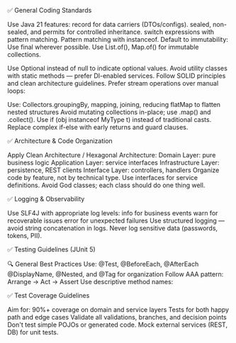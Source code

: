 ✅ General Coding Standards

Use Java 21 features:
record for data carriers (DTOs/configs).
sealed, non-sealed, and permits for controlled inheritance.
switch expressions with pattern matching.
Pattern matching with instanceof.
Default to immutability:
Use final wherever possible.
Use List.of(), Map.of() for immutable collections.

Use 
Optional<T> instead of null to indicate optional values.
Avoid utility classes with static methods — prefer DI-enabled services.
Follow SOLID principles and clean architecture guidelines.
Prefer stream operations over manual loops:

Use:
Collectors.groupingBy, mapping, joining, reducing
flatMap to flatten nested structures
Avoid mutating collections in-place; use .map() and .collect().
Use if (obj instanceof MyType t) instead of traditional casts.
Replace complex if-else with early returns and guard clauses.
  
✅ Architecture & Code Organization

Apply Clean Architecture / Hexagonal Architecture:
Domain Layer: pure business logic
Application Layer: service interfaces
Infrastructure Layer: persistence, REST clients
Interface Layer: controllers, handlers
Organize code by feature, not by technical type.
Use interfaces for service definitions.
Avoid God classes; each class should do one thing well.

✅ Logging & Observability

Use SLF4J with appropriate log levels:
info for business events
warn for recoverable issues
error for unexpected failures
Use structured logging — avoid string concatenation in logs.
Never log sensitive data (passwords, tokens, PII).

✅ Testing Guidelines (JUnit 5)

🔍 General Best Practices
Use:
@Test, @BeforeEach, @AfterEach
@DisplayName, @Nested, and @Tag for organization
Follow AAA pattern: Arrange → Act → Assert
Use descriptive method names:

✅ Test Coverage Guidelines

Aim for:
90%+ coverage on domain and service layers
Tests for both happy path and edge cases
Validate all validations, branches, and decision points
Don't test simple POJOs or generated code.
Mock external services (REST, DB) for unit tests.


  
